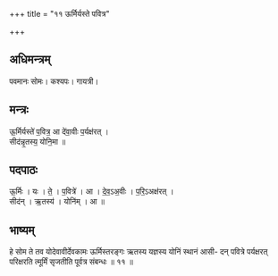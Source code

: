 +++
title = "११ ऊर्मिर्यस्ते पवित्र"

+++
## अधिमन्त्रम्
पवमानः सोमः। कश्यपः। गायत्री।

## मन्त्रः
ऊ॒र्मिर्यस्ते॑ प॒वित्र॒ आ दे॑वा॒वीः प॒र्यक्ष॑रत् ।  
सीद॑न्नृ॒तस्य॒ योनि॒मा ॥

## पदपाठः
ऊ॒र्मिः । यः । ते॒ । प॒वित्रे॑ । आ । दे॒व॒ऽअ॒वीः । प॒रि॒ऽअक्ष॑रत् ।  
सीद॑न् । ऋ॒तस्य॑ । योनि॑म् । आ ॥

## भाष्यम्
हे सोम ते तव योदेवावीर्देवकामः ऊर्मिस्तरङ्गः ऋतस्य यज्ञस्य योनिं स्थानं आसी- दन् पवित्रे पर्यक्षरत् परिक्षरति त्मूर्मिं सृजतीति पूर्वत्र संबन्धः ॥ ११ ॥